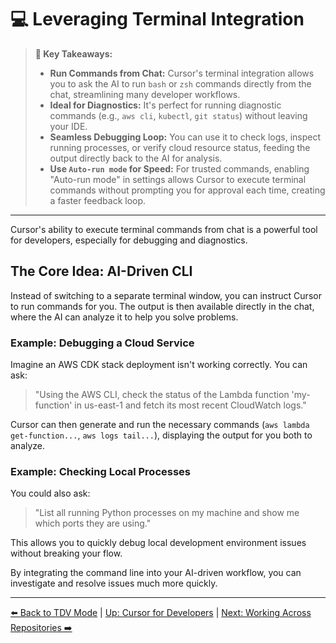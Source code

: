 # 💻 Leveraging Terminal Integration

> **🔑 Key Takeaways:**
> 
> - **Run Commands from Chat:** Cursor's terminal integration allows you to ask the AI to run `bash` or `zsh` commands directly from the chat, streamlining many developer workflows.
> - **Ideal for Diagnostics:** It's perfect for running diagnostic commands (e.g., `aws cli`, `kubectl`, `git status`) without leaving your IDE.
> - **Seamless Debugging Loop:** You can use it to check logs, inspect running processes, or verify cloud resource status, feeding the output directly back to the AI for analysis.
> - **Use `Auto-run mode` for Speed:** For trusted commands, enabling "Auto-run mode" in settings allows Cursor to execute terminal commands without prompting you for approval each time, creating a faster feedback loop.

---

Cursor's ability to execute terminal commands from chat is a powerful tool for developers, especially for debugging and diagnostics.

## The Core Idea: AI-Driven CLI

Instead of switching to a separate terminal window, you can instruct Cursor to run commands for you. The output is then available directly in the chat, where the AI can analyze it to help you solve problems.

### Example: Debugging a Cloud Service
Imagine an AWS CDK stack deployment isn't working correctly. You can ask:

> "Using the AWS CLI, check the status of the Lambda function 'my-function' in us-east-1 and fetch its most recent CloudWatch logs."

Cursor can then generate and run the necessary commands (`aws lambda get-function...`, `aws logs tail...`), displaying the output for you both to analyze.

### Example: Checking Local Processes
You could also ask:
> "List all running Python processes on my machine and show me which ports they are using."

This allows you to quickly debug local development environment issues without breaking your flow.

By integrating the command line into your AI-driven workflow, you can investigate and resolve issues much more quickly.

---

[⬅️ Back to TDV Mode](./03a-Mode-Spotlight-TDV.md) | [Up: Cursor for Developers](./README.md) | [Next: Working Across Repositories ➡️](./05-Working-Across-Repositories.md) 